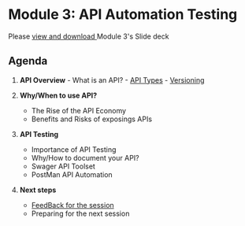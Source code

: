 # Module 3: API Automation Testing

Please [view and download ](https://github.com/Gwayaboy/Module3-API-Automation/blob/master/Content/APITesting-Module3%20-%2019th.pdf) Module 3's Slide deck

## Agenda

 1.  **API Overview**
    - What is an API?
    - [API Types](https://blog.rapidapi.com/types-of-apis/)
    - [Versioning](https://github.com/Microsoft/aspnet-api-versioning/wiki/How-to-Version-Your-Service)
 2. **Why/When to use API?**
    - The Rise of the API Economy
    - Benefits and Risks of exposings APIs
 3. **API Testing**
    - Importance of API Testing
    - Why/How to document your API?
    - Swager API Toolset
    - PostMan API Automation
      
4. **Next steps**
    - [FeedBack for the session](https://aka.ms/APIAutomationTesting)
    - Preparing for the next session


